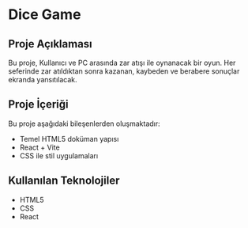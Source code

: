 #  Dice Game
## Proje Açıklaması
 Bu proje, Kullanıcı ve PC arasında zar atışı ile oynanacak bir oyun. Her seferinde zar atıldıktan sonra kazanan, kaybeden ve berabere sonuçlar ekranda yansıtılacak.
 ## Proje İçeriği 
Bu proje aşağıdaki bileşenlerden oluşmaktadır: 
- Temel HTML5 doküman yapısı
-  React + Vite
- CSS ile stil uygulamaları 
## Kullanılan Teknolojiler
- HTML5
- CSS
- React
  <br>
  <br>

